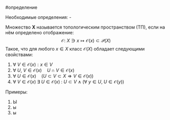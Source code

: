 #определение

Необходимые определения: -

Множество **X** называется топологическим пространством (ТП), если на нём определено отображение:
$$
\mathcal{O}:~X\ni x \mapsto \mathcal{O}(x) \subset\mathcal{P}(X)
$$
Такое, что для любого $x \in X$ класс $\mathcal{O}(X)$ обладает следующими свойствами:
1) $\forall~V \in \mathcal{O}(x):x \in V$
2) $\forall~ U,~V \in \mathcal{O}(x) \quad U\cap V\in\mathcal{O}(x)$
3) $\forall~ U \in \mathcal{O}(x) \quad (U \subset V \subset X \Rightarrow V \in \mathcal{O}(x))$
4) $\forall~V \in \mathcal{O}(x)~\exists~U \in \mathcal{O}(x) \; : \; U \subset V~ \wedge~(\forall~y \in U, \; U \in \mathcal{O}(y))$



Примеры:
1) Ы
2) ы
3) ы